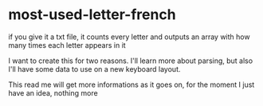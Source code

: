# most-used-letter-french
if you give it a txt file, it counts every letter and outputs an array with how many times each letter appears in it

I want to create this for two reasons. I'll learn more about parsing, but also I'll have some data to use on a new keyboard layout.

This read me will get more informations as it goes on, for the moment I just have an idea, nothing more